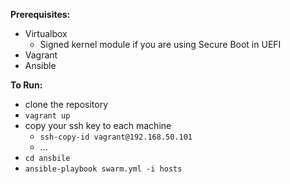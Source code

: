 **Prerequisites:** 
- Virtualbox
  + Signed kernel module if you are using Secure Boot in UEFI
- Vagrant
- Ansible


**To Run:**
- clone the repository
- `vagrant up`
- copy your ssh key to each machine
  + `ssh-copy-id vagrant@192.168.50.101`
  + ...
- `cd ansbile`
- `ansible-playbook swarm.yml -i hosts`